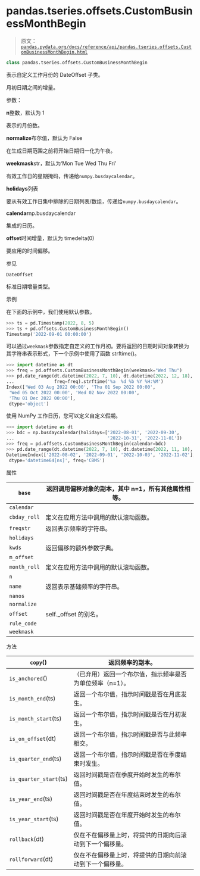 # pandas.tseries.offsets.CustomBusinessMonthBegin

> 原文：[`pandas.pydata.org/docs/reference/api/pandas.tseries.offsets.CustomBusinessMonthBegin.html`](https://pandas.pydata.org/docs/reference/api/pandas.tseries.offsets.CustomBusinessMonthBegin.html)

```py
class pandas.tseries.offsets.CustomBusinessMonthBegin
```

表示自定义工作月份的 DateOffset 子类。

月初日期之间的增量。

参数：

**n**整数，默认为 1

表示的月份数。

**normalize**布尔值，默认为 False

在生成日期范围之前将开始日期归一化为午夜。

**weekmask**str，默认为‘Mon Tue Wed Thu Fri’

有效工作日的星期掩码，传递给`numpy.busdaycalendar`。

**holidays**列表

要从有效工作日集中排除的日期列表/数组，传递给`numpy.busdaycalendar`。

**calendar**np.busdaycalendar

集成的日历。

**offset**时间增量，默认为 timedelta(0)

要应用的时间偏移。

参见

`DateOffset`

标准日期增量类型。

示例

在下面的示例中，我们使用默认参数。

```py
>>> ts = pd.Timestamp(2022, 8, 5)
>>> ts + pd.offsets.CustomBusinessMonthBegin()
Timestamp('2022-09-01 00:00:00') 
```

可以通过`weekmask`参数指定自定义的工作月初。要将返回的日期时间对象转换为其字符串表示形式，下一个示例中使用了函数 strftime()。

```py
>>> import datetime as dt
>>> freq = pd.offsets.CustomBusinessMonthBegin(weekmask="Wed Thu")
>>> pd.date_range(dt.datetime(2022, 7, 10), dt.datetime(2022, 12, 18),
...               freq=freq).strftime('%a  %d %b %Y %H:%M')
Index(['Wed 03 Aug 2022 00:00', 'Thu 01 Sep 2022 00:00',
 'Wed 05 Oct 2022 00:00', 'Wed 02 Nov 2022 00:00',
 'Thu 01 Dec 2022 00:00'],
 dtype='object') 
```

使用 NumPy 工作日历，您可以定义自定义假期。

```py
>>> import datetime as dt
>>> bdc = np.busdaycalendar(holidays=['2022-08-01', '2022-09-30',
...                                   '2022-10-31', '2022-11-01'])
>>> freq = pd.offsets.CustomBusinessMonthBegin(calendar=bdc)
>>> pd.date_range(dt.datetime(2022, 7, 10), dt.datetime(2022, 11, 10), freq=freq)
DatetimeIndex(['2022-08-02', '2022-09-01', '2022-10-03', '2022-11-02'],
 dtype='datetime64[ns]', freq='CBMS') 
```

属性

| `base` | 返回调用偏移对象的副本，其中 n=1，所有其他属性相等。 |
| --- | --- |
| `calendar` |  |
| `cbday_roll` | 定义在应用方法中调用的默认滚动函数。 |
| `freqstr` | 返回表示频率的字符串。 |
| `holidays` |  |
| `kwds` | 返回偏移的额外参数字典。 |
| `m_offset` |  |
| `month_roll` | 定义在应用方法中调用的默认滚动函数。 |
| `n` |  |
| `name` | 返回表示基础频率的字符串。 |
| `nanos` |  |
| `normalize` |  |
| `offset` | self._offset 的别名。 |
| `rule_code` |  |
| `weekmask` |  |

方法

| `copy`() | 返回频率的副本。 |
| --- | --- |
| `is_anchored`() | （已弃用）返回一个布尔值，指示频率是否为单位频率（n=1）。 |
| `is_month_end`(ts) | 返回一个布尔值，指示时间戳是否在月底发生。 |
| `is_month_start`(ts) | 返回一个布尔值，指示时间戳是否在月初发生。 |
| `is_on_offset`(dt) | 返回一个布尔值，指示时间戳是否与此频率相交。 |
| `is_quarter_end`(ts) | 返回一个布尔值，指示时间戳是否在季度结束时发生。 |
| `is_quarter_start`(ts) | 返回时间戳是否在季度开始时发生的布尔值。 |
| `is_year_end`(ts) | 返回时间戳是否在年度结束时发生的布尔值。 |
| `is_year_start`(ts) | 返回时间戳是否在年度开始时发生的布尔值。 |
| `rollback`(dt) | 仅在不在偏移量上时，将提供的日期向后滚动到下一个偏移量。 |
| `rollforward`(dt) | 仅在不在偏移量上时，将提供的日期向前滚动到下一个偏移量。 |
